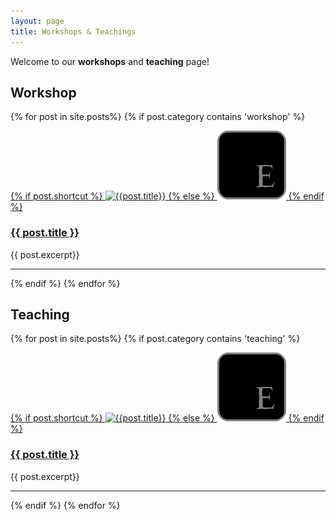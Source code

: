 ```yaml
---
layout: page
title: Workshops & Teachings
---
```


Welcome to our **workshops** and **teaching** page!

## Workshop

{% for post in site.posts%}
{% if post.category contains 'workshop' %}

<div>
<a href="{{post.url}}">
{% if post.shortcut %}
<img src="/assets/images/shortcuts/{{post.shortcut}}" alt="{{post.title}}" class="shortcut-image"/>
{% else %}
<img src="/assets/images/shortcuts/shortcut-E.png" alt="{{post.title}}" class="shortcut-image"/>
{% endif %}
</a>

<h3 class="post-title"><a href="{{post.url}}">{{ post.title }}</a></h3>
{{ post.excerpt}}

<hr class="clear" />
</div>

{% endif %}
{% endfor %}


## Teaching

{% for post in site.posts%}
{% if post.category contains 'teaching' %}

<div>
<a href="{{post.url}}">
{% if post.shortcut %}
<img src="/assets/images/shortcuts/{{post.shortcut}}" alt="{{post.title}}" class="shortcut-image"/>
{% else %}
<img src="/assets/images/shortcuts/shortcut-E.png" alt="{{post.title}}" class="shortcut-image"/>
{% endif %}
</a>

<h3 class="post-title"><a href="{{post.url}}">{{ post.title }}</a></h3>
{{ post.excerpt}}

<hr class="clear" />
</div>

{% endif %}
{% endfor %}
